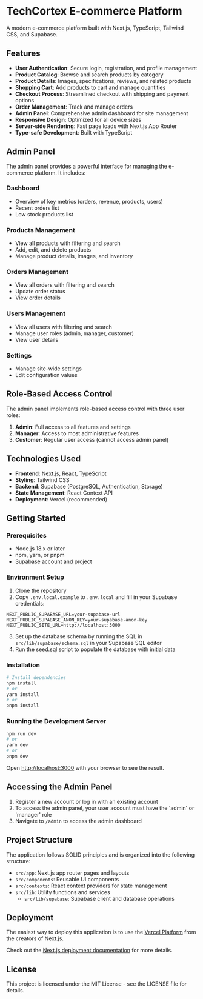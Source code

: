 # TechCortex E-commerce Platform

A modern e-commerce platform built with Next.js, TypeScript, Tailwind CSS, and Supabase.

## Features

- **User Authentication**: Secure login, registration, and profile management
- **Product Catalog**: Browse and search products by category
- **Product Details**: Images, specifications, reviews, and related products
- **Shopping Cart**: Add products to cart and manage quantities
- **Checkout Process**: Streamlined checkout with shipping and payment options
- **Order Management**: Track and manage orders
- **Admin Panel**: Comprehensive admin dashboard for site management
- **Responsive Design**: Optimized for all device sizes
- **Server-side Rendering**: Fast page loads with Next.js App Router
- **Type-safe Development**: Built with TypeScript

## Admin Panel

The admin panel provides a powerful interface for managing the e-commerce platform. It includes:

### Dashboard

- Overview of key metrics (orders, revenue, products, users)
- Recent orders list
- Low stock products list

### Products Management

- View all products with filtering and search
- Add, edit, and delete products
- Manage product details, images, and inventory

### Orders Management

- View all orders with filtering and search
- Update order status
- View order details

### Users Management

- View all users with filtering and search
- Manage user roles (admin, manager, customer)
- View user details

### Settings

- Manage site-wide settings
- Edit configuration values

## Role-Based Access Control

The admin panel implements role-based access control with three user roles:

1. **Admin**: Full access to all features and settings
2. **Manager**: Access to most administrative features
3. **Customer**: Regular user access (cannot access admin panel)

## Technologies Used

- **Frontend**: Next.js, React, TypeScript
- **Styling**: Tailwind CSS
- **Backend**: Supabase (PostgreSQL, Authentication, Storage)
- **State Management**: React Context API
- **Deployment**: Vercel (recommended)

## Getting Started

### Prerequisites

- Node.js 18.x or later
- npm, yarn, or pnpm
- Supabase account and project

### Environment Setup

1. Clone the repository
2. Copy `.env.local.example` to `.env.local` and fill in your Supabase credentials:

```
NEXT_PUBLIC_SUPABASE_URL=your-supabase-url
NEXT_PUBLIC_SUPABASE_ANON_KEY=your-supabase-anon-key
NEXT_PUBLIC_SITE_URL=http://localhost:3000
```

3. Set up the database schema by running the SQL in `src/lib/supabase/schema.sql` in your Supabase SQL editor
4. Run the seed.sql script to populate the database with initial data

### Installation

```bash
# Install dependencies
npm install
# or
yarn install
# or
pnpm install
```

### Running the Development Server

```bash
npm run dev
# or
yarn dev
# or
pnpm dev
```

Open [http://localhost:3000](http://localhost:3000) with your browser to see the result.

## Accessing the Admin Panel

1. Register a new account or log in with an existing account
2. To access the admin panel, your user account must have the 'admin' or 'manager' role
3. Navigate to `/admin` to access the admin dashboard

## Project Structure

The application follows SOLID principles and is organized into the following structure:

- `src/app`: Next.js app router pages and layouts
- `src/components`: Reusable UI components
- `src/contexts`: React context providers for state management
- `src/lib`: Utility functions and services
  - `src/lib/supabase`: Supabase client and database operations

## Deployment

The easiest way to deploy this application is to use the [Vercel Platform](https://vercel.com/new) from the creators of Next.js.

Check out the [Next.js deployment documentation](https://nextjs.org/docs/app/building-your-application/deploying) for more details.

## License

This project is licensed under the MIT License - see the LICENSE file for details.
